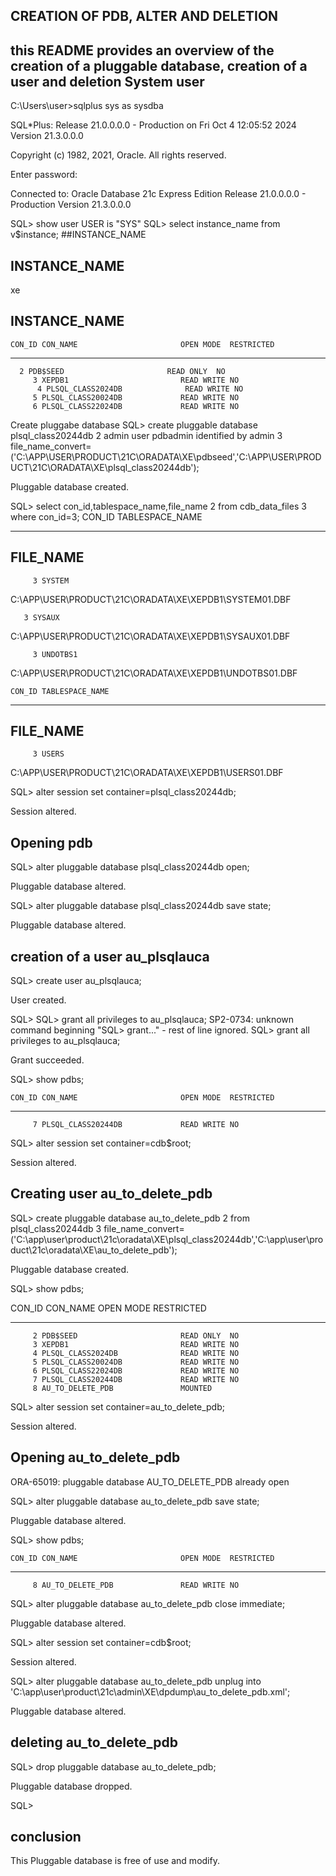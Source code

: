 CREATION OF PDB, ALTER AND DELETION
------------------------------------
this README provides an overview of the creation of a pluggable database, creation of a user and deletion
System user
-----------
C:\Users\user>sqlplus sys as sysdba

SQL*Plus: Release 21.0.0.0.0 - Production on Fri Oct 4 12:05:52 2024 Version 21.3.0.0.0

Copyright (c) 1982, 2021, Oracle.  All rights reserved.

Enter password:

Connected to:
Oracle Database 21c Express Edition Release 21.0.0.0.0 - Production Version 21.3.0.0.0

SQL> show user
USER is "SYS"
SQL> select instance_name from v$instance; ##INSTANCE_NAME

INSTANCE_NAME
----------------
xe

INSTANCE_NAME
----------------

    CON_ID CON_NAME                       OPEN MODE  RESTRICTED
---------- ------------------------------ ---------- ----------

      2 PDB$SEED                       READ ONLY  NO
         3 XEPDB1                         READ WRITE NO
          4 PLSQL_CLASS2024DB              READ WRITE NO
         5 PLSQL_CLASS20024DB             READ WRITE NO
         6 PLSQL_CLASS22024DB             READ WRITE NO

 Create pluggabe database
SQL>  create pluggable database plsql_class20244db 2  admin user pdbadmin identified by admin 3 file_name_convert=
('C:\APP\USER\PRODUCT\21C\ORADATA\XE\pdbseed\','C:\APP\USER\PRODUCT\21C\ORADATA\XE\plsql_class20244db\');

Pluggable database created.

 SQL>  select con_id,tablespace_name,file_name 2 from cdb_data_files 3 where con_id=3;
    CON_ID TABLESPACE_NAME
---------- ------------------------------
FILE_NAME
--------------------------------------------------------------------------------
         3 SYSTEM
C:\APP\USER\PRODUCT\21C\ORADATA\XE\XEPDB1\SYSTEM01.DBF
       
       3 SYSAUX
C:\APP\USER\PRODUCT\21C\ORADATA\XE\XEPDB1\SYSAUX01.DBF

         3 UNDOTBS1
C:\APP\USER\PRODUCT\21C\ORADATA\XE\XEPDB1\UNDOTBS01.DBF

    CON_ID TABLESPACE_NAME
---------- ------------------------------

FILE_NAME
--------------------------------------------------------------------------------
         3 USERS
C:\APP\USER\PRODUCT\21C\ORADATA\XE\XEPDB1\USERS01.DBF

SQL> alter session set container=plsql_class20244db;

Session altered.

Opening pdb
-------------
SQL> alter pluggable database plsql_class20244db open;

Pluggable database altered.

SQL> alter pluggable database plsql_class20244db save state;

Pluggable database altered.

creation of a user au_plsqlauca
------------------------------------
SQL> create user au_plsqlauca;

User created.

SQL> SQL> grant all privileges to au_plsqlauca;
SP2-0734: unknown command beginning "SQL> grant..." - rest of line ignored.
SQL> grant all privileges to au_plsqlauca;

Grant succeeded.

SQL> show pdbs;

    CON_ID CON_NAME                       OPEN MODE  RESTRICTED
---------- ------------------------------ ---------- ----------
         7 PLSQL_CLASS20244DB             READ WRITE NO
SQL> alter session set container=cdb$root;

Session altered.

Creating user au_to_delete_pdb
---------------------------------
SQL>  create pluggable database au_to_delete_pdb
  2  from plsql_class20244db
  3  file_name_convert=('C:\app\user\product\21c\oradata\XE\plsql_class20244db\','C:\app\user\product\21c\oradata\XE\au_to_delete_pdb\');

Pluggable database created.

SQL> show pdbs;

  CON_ID CON_NAME                       OPEN MODE  RESTRICTED
---------- ------------------------------ ---------- ----------
         2 PDB$SEED                       READ ONLY  NO
         3 XEPDB1                         READ WRITE NO
         4 PLSQL_CLASS2024DB              READ WRITE NO
         5 PLSQL_CLASS20024DB             READ WRITE NO
         6 PLSQL_CLASS22024DB             READ WRITE NO
         7 PLSQL_CLASS20244DB             READ WRITE NO
         8 AU_TO_DELETE_PDB               MOUNTED

SQL>  alter session set container=au_to_delete_pdb;

Session altered.

Opening au_to_delete_pdb
--------------------------
ORA-65019: pluggable database AU_TO_DELETE_PDB already open

SQL>  alter pluggable database au_to_delete_pdb save state;

Pluggable database altered.

SQL> show pdbs;

    CON_ID CON_NAME                       OPEN MODE  RESTRICTED
---------- ------------------------------ ---------- ----------
         8 AU_TO_DELETE_PDB               READ WRITE NO
SQL>  alter pluggable database au_to_delete_pdb close immediate;

Pluggable database altered.

SQL> alter session set container=cdb$root;

Session altered.

SQL> alter pluggable database au_to_delete_pdb unplug into 'C:\app\user\product\21c\admin\XE\dpdump\au_to_delete_pdb.xml';

Pluggable database altered.

deleting au_to_delete_pdb
----------------------------

SQL>  drop pluggable database au_to_delete_pdb;

Pluggable database dropped.

SQL>

conclusion
------------
This Pluggable database is free of use and modify. 









